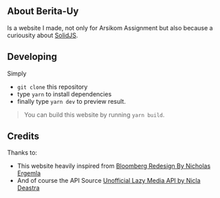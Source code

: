 ## About Berita-Uy

Is a website I made, not only for Arsikom Assignment but also because a curiousity about [SolidJS](https://www.solidjs.com/).

## Developing

Simply

- `git clone` this repository
- type `yarn` to install dependencies
- finally type `yarn dev` to preview result.

> You can build this website by running `yarn build`.

## Credits

Thanks to:

- This website heavily inspired from [Bloomberg Redesign By Nicholas Ergemla](https://dribbble.com/shots/18077971-Bloomberg-Redesign-UI)
- And of course the API Source [Unofficial Lazy Media API by Nicla Deastra](https://github.com/NicolaDeastra/The-Lazy-Media-api)